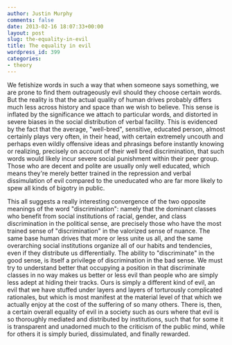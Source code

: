 ```yaml
---
author: Justin Murphy
comments: false
date: 2013-02-16 18:07:33+00:00
layout: post
slug: the-equality-in-evil
title: The equality in evil
wordpress_id: 399
categories:
- theory
---
```


We fetishize words in such a way that when someone says something, we are prone to find them outrageously evil should they choose certain words. But the reality is that the actual quality of human drives probably differs much less across history and space than we wish to believe. This sense is inflated by the significance we attach to particular words, and distorted in severe biases in the social distribution of verbal facility. This is evidenced by the fact that the average, "well-bred", sensitive, educated person, almost certainly plays very often, in their head, with certain extremely uncouth and perhaps even wildly offensive ideas and phrasings before instantly knowing or realizing, precisely on account of their well bred discrimination, that such words would likely incur severe social punishment within their peer group. Those who are decent and polite are usually only well educated, which means they're merely better trained in the repression and verbal dissimulation of evil compared to the uneducated who are far more likely to spew all kinds of bigotry in public.

This all suggests a really interesting convergence of the two opposite meanings of the word "discrimination": namely that the dominant classes who benefit from social institutions of racial, gender, and class discrimination in the political sense, are precisely those who have the most trained sense of "discrimination" in the valorized sense of nuance. The same base human drives that more or less unite us all, and the same overarching social institutions organize all of our habits and tendencies, even if they distribute us differentially. The ability to "discriminate" in the good sense, is itself a privilege of discrimination in the bad sense. We must try to understand better that occupying a position in that discriminate classes in no way makes us better or less evil than people who are simply less adept at hiding their tracks. Ours is simply a different kind of evil, an evil that we have stuffed under layers and layers of torturously complicated rationales, but which is most manifest at the material level of that which we actually enjoy at the cost of the suffering of so many others. There is, then, a certain overall equality of evil in a society such as ours where that evil is so thoroughly mediated and distributed by institutions, such that for some it is transparent and unadorned much to the criticism of the public mind, while for others it is simply buried, dissimulated, and finally rewarded.

<br><br><br><br><br><br>